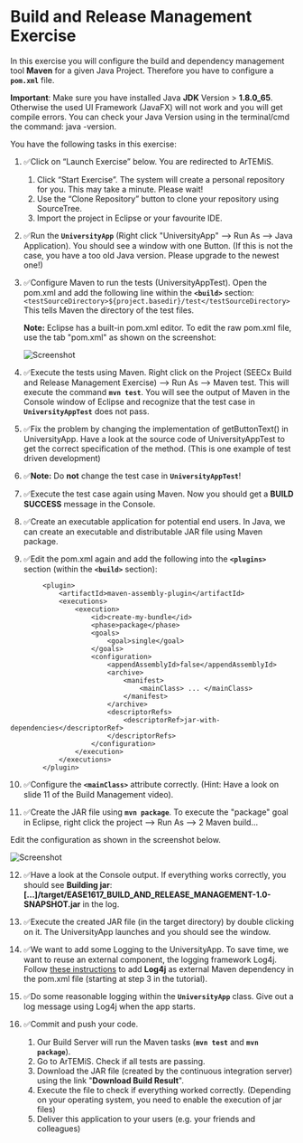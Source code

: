 # Build and Release Management Exercise

In this exercise you will configure the build and dependency management tool **Maven** for a given Java Project. Therefore you have to configure a **`pom.xml`** file.

**Important**: Make sure you have installed Java **JDK** Version > **1.8.0_65**. Otherwise the used UI Framework (JavaFX) will not work and you will get compile errors. You can check your Java Version using in the terminal/cmd the command: java -version.

You have the following tasks in this exercise:


1. ✅Click on “Launch Exercise” below. You are redirected to ArTEMiS.
      1. Click “Start Exercise”. The system will create a personal repository for you. This may take a minute. Please wait!
      2. Use the “Clone Repository” button to clone your repository using SourceTree.
      3. Import the project in Eclipse or your favourite IDE.
  
  
2. ✅Run the **`UniversityApp`** (Right click "UniversityApp" --> Run As --> Java Application). You should see a window with one Button. (If this is not the case, you have a too old Java version. Please upgrade to the newest one!)


3. ✅Configure Maven to run the tests (UniversityAppTest). Open the pom.xml and add the following line within the **`<build>`** section: ``<testSourceDirectory>${project.basedir}/test</testSourceDirectory>``
    This tells Maven the directory of the test files.
    
    **Note:** Eclipse has a built-in pom.xml editor. To edit the raw pom.xml file, use the tab "pom.xml" as shown on the screenshot:
    
    ![Screenshot](https://prod-edxapp.edx-cdn.org/assets/courseware/v1/f0222ad5a624572a2c91105671e0557a/asset-v1:TUMx+SEECx+3T_2017+type@asset+block/seecx-brm-screenshot.png "Eclipse Screenshot")


4. ✅Execute the tests using Maven. Right click on the Project (SEECx Build and Release Management Exercise) --> Run As --> Maven test. This will execute the command  **`mvn test`**. You will see the output of Maven in the Console window of Eclipse and recognize that the test case in **`UniversityAppTest`** does not pass.


5. ✅Fix the problem by changing the implementation of getButtonText() in UniversityApp. Have a look at the source code of UniversityAppTest to get the correct specification of the method. (This is one example of test driven development)


6. ✅**Note:** Do **not** change the test case in **`UniversityAppTest`**!


7. ✅Execute the test case again using Maven. Now you should get a **BUILD SUCCESS** message in the Console.


8. ✅Create an executable application for potential end users. In Java, we can create an executable and distributable JAR file using Maven package.


9. ✅Edit the pom.xml again and add the following into the **`<plugins>`** section (within the **`<build>`** section):

````
        <plugin>
            <artifactId>maven-assembly-plugin</artifactId>
            <executions>
                <execution>
                    <id>create-my-bundle</id>
                    <phase>package</phase>
                    <goals>
                        <goal>single</goal>
                    </goals>
                    <configuration>
                        <appendAssemblyId>false</appendAssemblyId>
                        <archive>
                            <manifest>
                                <mainClass> ... </mainClass>
                            </manifest>
                        </archive>
                        <descriptorRefs>
                            <descriptorRef>jar-with-dependencies</descriptorRef>
                        </descriptorRefs>
                    </configuration>
                </execution>
            </executions>
        </plugin>
````

10. ✅Configure the **`<mainClass>`** attribute correctly. (Hint: Have a look on slide 11 of the Build Management video).


11. ✅Create the JAR file using **`mvn package`**. To execute the "package" goal in Eclipse, right click the project --> Run As --> 2 Maven build...


Edit the configuration as shown in the screenshot below.

![Screenshot](https://courses.edx.org/asset-v1:TUMx+EASEx+2T2017+type@asset+block@seecx-brm-screenshot-package.png "Eclipse Screenshot")


12. ✅Have a look at the Console output. If everything works correctly, you should see **Building jar**: **[...]/target/EASE1617_BUILD_AND_RELEASE_MANAGEMENT-1.0-SNAPSHOT.jar** in the log.


13. ✅Execute the created JAR file (in the target directory) by double clicking on it. The UniversityApp launches and you should see the window.


14. ✅We want to add some Logging to the UniversityApp. To save time, we want to reuse an external component, the logging framework Log4j. Follow [these instructions](https://howtodoinjava.com/log4j/how-to-configure-log4j-using-maven/) to add **Log4j** as external Maven dependency in the pom.xml file (starting at step 3 in the tutorial).


15. ✅Do some reasonable logging within the **`UniversityApp`** class. Give out a log message using Log4j when the app starts.


16. ✅Commit and push your code.
      1. Our Build Server will run the Maven tasks (**`mvn test`** and **`mvn package`**).
      2. Go to ArTEMiS. Check if all tests are passing.
      3. Download the JAR file (created by the continuous integration server) using the link "**Download Build Result**".
      4. Execute the file to check if everything worked correctly. (Depending on your operating system, you need to enable the execution of jar files)
      5. Deliver this application to your users (e.g. your friends and colleagues)

